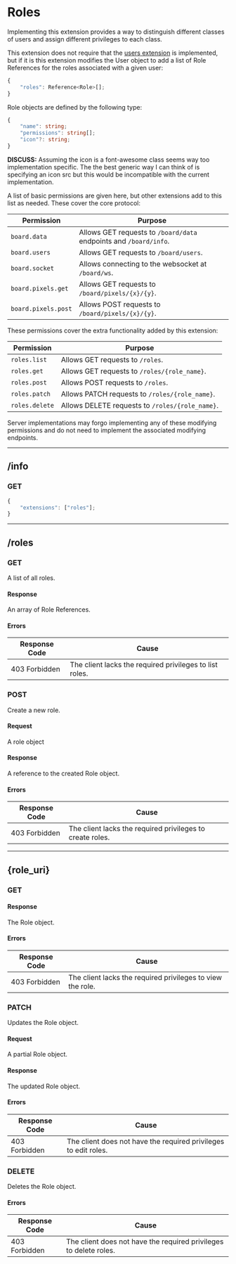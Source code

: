Roles
=====
Implementing this extension provides a way to distinguish different classes of users and assign different privileges to each class.

This extension does not require that the [users extension](./users.md) is implemented, but if it is this extension modifies the User object to add a list of Role References for the roles associated with a given user:
```typescript
{
	"roles": Reference<Role>[];
}
```

Role objects are defined by the following type:
```typescript
{
	"name": string;
	"permissions": string[];
	"icon"?: string;
}
```

**DISCUSS:** Assuming the icon is a font-awesome class seems way too implementation specific.
The the best generic way I can think of is specifying an icon src but this would be incompatible with the current implementation.

A list of basic permissions are given here, but other extensions add to this list as needed.
These cover the core protocol: 

| Permission          | Purpose                                                           |
|---------------------|-------------------------------------------------------------------|
| `board.data`        | Allows GET requests to `/board/data` endpoints and `/board/info`. |
| `board.users`       | Allows GET requests to `/board/users`.                            |
| `board.socket`      | Allows connecting to the websocket at `/board/ws`.                |
| `board.pixels.get`  | Allows GET requests to `/board/pixels/{x}/{y}`.                   |
| `board.pixels.post` | Allows POST requests to `/board/pixels/{x}/{y}`.                  |

These permissions cover the extra functionality added by this extension: 

| Permission      | Purpose                                         |
|-----------------|-------------------------------------------------|
| `roles.list`    | Allows GET requests to `/roles`.                |
| `roles.get`     | Allows GET requests to `/roles/{role_name}`.    |
| `roles.post`    | Allows POST requests to `/roles`.               |
| `roles.patch`   | Allows PATCH requests to `/roles/{role_name}`.  |
| `roles.delete`  | Allows DELETE requests to `/roles/{role_name}`. |

Server implementations may forgo implementing any of these modifying permissions and do not need to implement the associated modifying endpoints.

--------------------------------------------------------------------------------

## /info
### GET
```typescript
{
	"extensions": ["roles"];
}
```

--------------------------------------------------------------------------------

## /roles
### GET
A list of all roles.
#### Response
An array of Role References.
#### Errors
| Response Code | Cause                                                   |
|---------------|---------------------------------------------------------|
| 403 Forbidden | The client lacks the required privileges to list roles. |

### POST
Create a new role.
#### Request
A role object
#### Response
A reference to the created Role object.
#### Errors
| Response Code | Cause                                                     |
|---------------|-----------------------------------------------------------|
| 403 Forbidden | The client lacks the required privileges to create roles. |

--------------------------------------------------------------------------------

## {role_uri}
### GET
#### Response
The Role object.
#### Errors
| Response Code | Cause                                                      |
|---------------|------------------------------------------------------------|
| 403 Forbidden | The client lacks the required privileges to view the role. |

### PATCH
Updates the Role object.
#### Request
A partial Role object.
#### Response
The updated Role object.
#### Errors
| Response Code | Cause                                                           |
|---------------|-----------------------------------------------------------------|
| 403 Forbidden | The client does not have the required privileges to edit roles. |

### DELETE
Deletes the Role object.
#### Errors
| Response Code | Cause                                                             |
|---------------|-------------------------------------------------------------------|
| 403 Forbidden | The client does not have the required privileges to delete roles. |